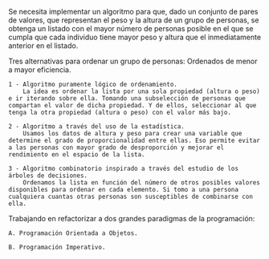 Se necesita implementar un algoritmo para que, dado un conjunto de pares de valores, que representan el peso y  la altura de un grupo de personas, se obtenga un listado con el mayor número de personas posible en el que se cumpla que cada individuo tiene mayor peso y altura que el inmediatamente anterior en el listado.

Tres alternativas para ordenar un grupo de personas:
Ordenados de menor a mayor eficiencia.

	1 - Algoritmo puramente lógico de ordenamiento.
	    La idea es ordenar la lista por una sola propiedad (altura o peso) e ir iterando sobre ella. Tomando una subselección de personas que compartan el valor de dicha propiedad. Y de ellos, seleccionar al que tenga la otra propiedad (altura o peso) con el valor más bajo.

	2 - Algoritmo a través del uso de la estadística.
	    Usamos los datos de altura y peso para crear una variable que determine el grado de proporcionalidad entre ellas. Eso permite evitar a las personas con mayor grado de desproporción y mejorar el rendimiento en el espacio de la lista.

	3 - Algoritmo combinatorio inspirado a través del estudio de los árboles de decisiones.
	    Ordenamos la lista en función del número de otros posibles valores disponibles para ordenar en cada elemento. Si tomo a una persona cualquiera cuantas otras personas son susceptibles de combinarse con ella.


Trabajando en refactorizar a dos grandes paradigmas de la programación:

	A. Programación Orientada a Objetos.

	B. Programación Imperativo.

